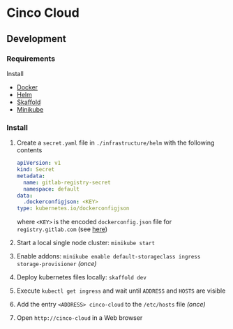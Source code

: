 # Cinco Cloud

## Development

### Requirements

Install

- [Docker][docker]
- [Helm][helm]
- [Skaffold][skaffold]
- [Minikube][minikube]

### Install

1. Create a `secret.yaml` file in `./infrastructure/helm` with the following contents

    ```yaml
    apiVersion: v1
    kind: Secret
    metadata:
      name: gitlab-registry-secret
      namespace: default
    data:
      .dockerconfigjson: <KEY>
    type: kubernetes.io/dockerconfigjson
    ```

    where `<KEY>` is the encoded `dockerconfig.json` file for `registry.gitlab.com` (see [here][docker-secret])

1. Start a local single node cluster: `minikube start`
2. Enable addons: `minikube enable default-storageclass ingress storage-provisioner` *(once)*
3. Deploy kubernetes files locally: `skaffold dev`
4. Execute `kubectl get ingress` and wait until `ADDRESS` and `HOSTS` are visible
5. Add the entry `<ADDRESS> cinco-cloud` to the `/etc/hosts` file *(once)*
6. Open `http://cinco-cloud` in a Web browser

[helm]: https://helm.sh/
[docker]: https://docs.docker.com/get-docker/
[skaffold]: https://skaffold.dev/
[minikube]: https://minikube.sigs.k8s.io/
[docker-secret]: https://kubernetes.io/docs/tasks/configure-pod-container/pull-image-private-registry/
